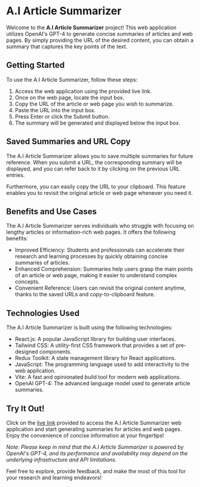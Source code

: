 # A.I Article Summarizer

Welcome to the **A.I Article Summarizer** project! This web application utilizes OpenAI's GPT-4 to generate concise summaries of articles and web pages. By simply providing the URL of the desired content, you can obtain a summary that captures the key points of the text.

## Getting Started

To use the A.I Article Summarizer, follow these steps:

1. Access the web application using the provided live link.
2. Once on the web page, locate the input box.
3. Copy the URL of the article or web page you wish to summarize.
4. Paste the URL into the input box.
5. Press Enter or click the Submit button.
6. The summary will be generated and displayed below the input box.

## Saved Summaries and URL Copy

The A.I Article Summarizer allows you to save multiple summaries for future reference. When you submit a URL, the corresponding summary will be displayed, and you can refer back to it by clicking on the previous URL entries.

Furthermore, you can easily copy the URL to your clipboard. This feature enables you to revisit the original article or web page whenever you need it.

## Benefits and Use Cases

The A.I Article Summarizer serves individuals who struggle with focusing on lengthy articles or information-rich web pages. It offers the following benefits:

- Improved Efficiency: Students and professionals can accelerate their research and learning processes by quickly obtaining concise summaries of articles.
- Enhanced Comprehension: Summaries help users grasp the main points of an article or web page, making it easier to understand complex concepts.
- Convenient Reference: Users can revisit the original content anytime, thanks to the saved URLs and copy-to-clipboard feature.

## Technologies Used

The A.I Article Summarizer is built using the following technologies:

- React.js: A popular JavaScript library for building user interfaces.
- Tailwind CSS: A utility-first CSS framework that provides a set of pre-designed components.
- Redux Toolkit: A state management library for React applications.
- JavaScript: The programming language used to add interactivity to the web application.
- Vite: A fast and opinionated build tool for modern web applications.
- OpenAI GPT-4: The advanced language model used to generate article summaries.

## Try It Out!

Click on the [live link](https://artsummarize.netlify.app/) provided to access the A.I Article Summarizer web application and start generating summaries for articles and web pages. Enjoy the convenience of concise information at your fingertips!

*Note: Please keep in mind that the A.I Article Summarizer is powered by OpenAI's GPT-4, and its performance and availability may depend on the underlying infrastructure and API limitations.*

Feel free to explore, provide feedback, and make the most of this tool for your research and learning endeavors!

